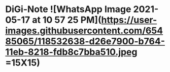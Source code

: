 # DiGi-Note ![WhatsApp Image 2021-05-17 at 10 57 25 PM](https://user-images.githubusercontent.com/65485065/118532638-d26e7900-b764-11eb-8218-fdb8c7bba510.jpeg =15X15)


